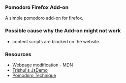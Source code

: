 ### Pomodoro Firefox Add-on
A simple pomodoro add-on for firefox.


### Possible cause why the Add-on might not work
- content scripts are blocked on the website.

### Resources
- [Webpage modification - MDN](https://developer.mozilla.org/en-US/Add-ons/WebExtensions/Modify_a_web_page)
- [Trishul's JsDemo](https://github.com/tsl143/jsDemos)
- [Pomodoro Technique](https://en.wikipedia.org/wiki/Pomodoro_Technique)
